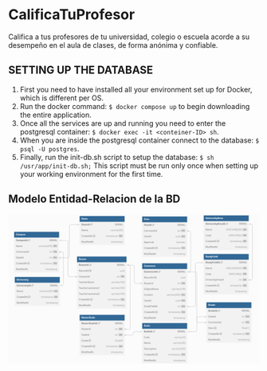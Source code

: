 # CalificaTuProfesor

Califica a tus profesores de tu universidad, colegio o escuela acorde a su desempeño en el aula de clases, de forma anónima y
confiable.

## SETTING UP THE DATABASE

1. First you need to have installed all your environment set up for Docker, which is different per OS.
2. Run the docker command: `$ docker compose up` to begin downloading the entire application.
3. Once all the services are up and running you need to enter the postgresql container: `$ docker exec -it <conteiner-ID> sh`.
4. When you are inside the postgresql container connect to the database: `$ psql -U postgres`.
7. Finally, run the init-db.sh script to setup the database: 
    `$ sh /usr/app/init-db.sh;`
   This script must be run only once when setting up your working environment for the first time.

## Modelo Entidad-Relacion de la BD

![picture alt](https://github.com/JoseAP89/CalificaTuProfesor/blob/main/docs/ER-DB.png "entidad-relacion")
